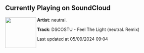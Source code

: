 ## Currently Playing on SoundCloud

[<img align="left" width="100" src="https://i1.sndcdn.com/artworks-y45gXztWdqI3cx1p-Lae99A-t500x500.jpg">](https://soundcloud.com/neutralmakesmusic/ftlremix?in=saxurn/sets/glass-pipe)

**Artist**: neutral. 

**Track**: DSCOSTU - Feel The Light (neutral. Remix)

Last updated at 05/09/2024 09:04
